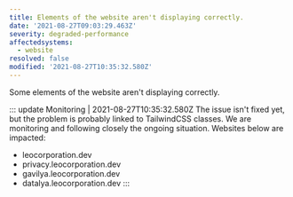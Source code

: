 ```yaml
---
title: Elements of the website aren't displaying correctly.
date: '2021-08-27T09:03:29.463Z'
severity: degraded-performance
affectedsystems:
  - website
resolved: false
modified: '2021-08-27T10:35:32.580Z'
---
```

Some elements of the website aren't displaying correctly.

::: update Monitoring | 2021-08-27T10:35:32.580Z
The issue isn't fixed yet, but the problem is probably linked to TailwindCSS classes. We are monitoring and following closely the ongoing situation. Websites below are impacted:
- leocorporation.dev
- privacy.leocorporation.dev
- gavilya.leocorporation.dev
- datalya.leocorporation.dev
:::